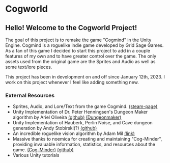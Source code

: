 # Cogworld

## Hello! Welcome to the Cogworld Project!

The goal of this project is to remake the game "Cogmind" in the Unity Engine. Cogmind is a roguelike indie game developed by Grid Sage Games. As a fan of this game I decided to start this project to add in a couple features of my own and to have greater control over the game. The only assets used from the original game are the Sprites and Audio as well as some text/lore pieces.

This project has been in development on and off since January 12th, 2023. I work on this project whenever I feel like adding something new.

### External Resources

* Sprites, Audio, and Lore/Text from the game Cogmind. [(steam-page)](https://store.steampowered.com/app/722730/Cogmind/)
* Unity Implementation of Dr. Peter Henningsen's Dungeon Maker algorithm by Ariel Oliveira [(github)](https://github.com/ArielOliveira/DungeonGenerator) [(Dungeonmaker)](https://dungeonmaker.sourceforge.net/)
* Unity Implementation of Hauberk, Perlin Noise, and Cave dungeon generation by Andy Stobirski(?) [(github)](https://github.com/AndyStobirski/RogueLike/tree/master?tab=readme-ov-file)
* An incredible roguelike vision algorithm by Adam Mil [(link)](http://www.adammil.net/blog/v125_roguelike_vision_algorithms.html#mine)
* Massive thanks to noemica for creating and maintaining "Cog-Minder", providing invaluable information, statistics, and resources about the game. [(Cog-Minder)](https://noemica.github.io/cog-minder/parts.html) [(github)](https://github.com/noemica/cog-minder)
* Various Unity tutorials
